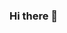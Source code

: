 ### Hi there 👋

<!--
**BhupendraChand/BhupendraChand** is a ✨ _special_ ✨ repository because its `README.md` (this file) appears on your GitHub profile.

Here are some ideas to get you started:

- 🔭 I’m currently working on ...
- 👯 I’m looking to collaborate on ...
- 🤔 I’m looking for help with ...
- 💬 Ask me about ...
- 📫 How to reach me: bhupendrachand749@gmail.com
- 😄 Pronouns: ...
- ⚡ Fun fact: ...
-->
